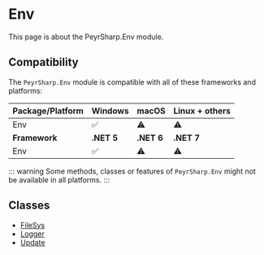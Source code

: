 # Env
This page is about the PeyrSharp.Env module.

## Compatibility

The `PeyrSharp.Env` module is compatible with all of these frameworks and platforms:

| Package/Platform 	| Windows 	| macOS 	| Linux + others 	|
|------------------	|---------	|-------	|----------------	|
| Env            	| ✅       	| ⚠️     	| ⚠️              	|
| **Framework**         | **.NET 5** | **.NET 6**  | **.NET 7** |
| Env            	| ✅       	| ⚠️     	| ⚠️              	|

::: warning
Some methods, classes or features of `PeyrSharp.Env` might not be available in all platforms.
:::

## Classes
- [FileSys](/env/filesys.md)
- [Logger](/env/logger.md)
- [Update](/env/update.md)